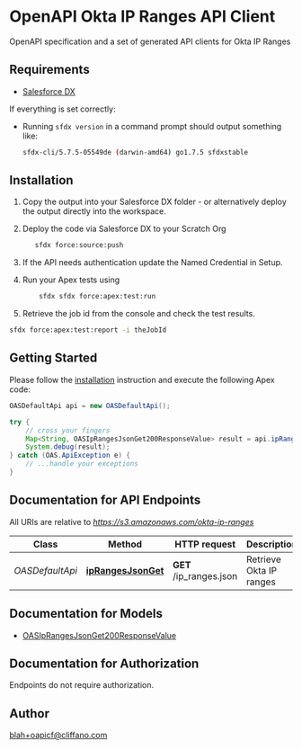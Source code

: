 # OpenAPI Okta IP Ranges API Client


OpenAPI specification and a set of generated API clients for Okta IP Ranges

## Requirements

- [Salesforce DX](https://www.salesforce.com/products/platform/products/salesforce-dx/)

If everything is set correctly:

- Running `sfdx version` in a command prompt should output something like:

  ```bash
  sfdx-cli/5.7.5-05549de (darwin-amd64) go1.7.5 sfdxstable
  ```

## Installation

1. Copy the output into your Salesforce DX folder - or alternatively deploy the output directly into the workspace.
2. Deploy the code via Salesforce DX to your Scratch Org

   ```bash
      sfdx force:source:push
   ```

3. If the API needs authentication update the Named Credential in Setup.
4. Run your Apex tests using

   ```bash
       sfdx sfdx force:apex:test:run
   ```

5. Retrieve the job id from the console and check the test results.

  ```bash
  sfdx force:apex:test:report -i theJobId
  ```

## Getting Started

Please follow the [installation](#installation) instruction and execute the following Apex code:

```java
OASDefaultApi api = new OASDefaultApi();

try {
    // cross your fingers
    Map<String, OASIpRangesJsonGet200ResponseValue> result = api.ipRangesJsonGet();
    System.debug(result);
} catch (OAS.ApiException e) {
    // ...handle your exceptions
}
```

## Documentation for API Endpoints

All URIs are relative to *https://s3.amazonaws.com/okta-ip-ranges*

Class | Method | HTTP request | Description
------------ | ------------- | ------------- | -------------
*OASDefaultApi* | [**ipRangesJsonGet**](OASDefaultApi.md#ipRangesJsonGet) | **GET** /ip_ranges.json | Retrieve Okta IP ranges


## Documentation for Models

 - [OASIpRangesJsonGet200ResponseValue](OASIpRangesJsonGet200ResponseValue.md)


## Documentation for Authorization

Endpoints do not require authorization.


## Author

blah+oapicf@cliffano.com

